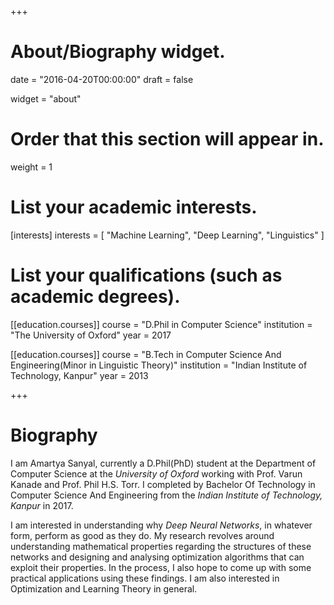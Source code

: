 +++
# About/Biography widget.

date = "2016-04-20T00:00:00"
draft = false

widget = "about"

# Order that this section will appear in.
weight = 1

# List your academic interests.
[interests]
  interests = [
    "Machine Learning",
    "Deep Learning",
    "Linguistics"
  ]

# List your qualifications (such as academic degrees).
[[education.courses]]
  course = "D.Phil in Computer Science"
  institution = "The University of Oxford"
  year = 2017

[[education.courses]]
  course = "B.Tech in Computer Science And Engineering(Minor in Linguistic Theory)"
  institution = "Indian Institute of Technology, Kanpur"
  year = 2013

+++

# Biography

I am Amartya Sanyal, currently a D.Phil(PhD) student at the Department of Computer Science at the *University of Oxford* working with Prof. Varun Kanade and Prof. Phil H.S. Torr. I completed by Bachelor Of Technology in Computer Science And Engineering from the *Indian Institute of Technology, Kanpur* in 2017.

I am interested in understanding why _Deep Neural Networks_, in whatever form, perform as good as they do. My research revolves around understanding mathematical properties regarding the structures of these networks and designing and analysing optimization algorithms that can exploit their properties. In the process, I also hope to come up with some practical applications using these findings. I am also interested in Optimization and Learning Theory in general.